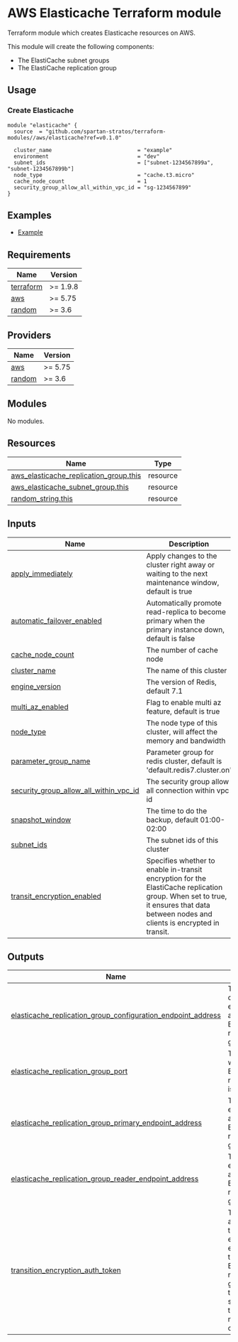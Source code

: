 # AWS Elasticache Terraform module
Terraform module which creates Elasticache resources on AWS.

This module will create the following components:
- The ElastiCache subnet groups
- The ElastiCache replication group 

## Usage
### Create Elasticache
```hcl
module "elasticache" {
  source  = "github.com/spartan-stratos/terraform-modules//aws/elasticache?ref=v0.1.0"

  cluster_name                           = "example"
  environment                            = "dev"
  subnet_ids                             = ["subnet-1234567899a", "subnet-1234567899b"]
  node_type                              = "cache.t3.micro"
  cache_node_count                       = 1
  security_group_allow_all_within_vpc_id = "sg-1234567899"
}
```

## Examples
- [Example](./examples/complete/)

<!-- BEGIN_TF_DOCS -->
## Requirements

| Name | Version |
|------|---------|
| <a name="requirement_terraform"></a> [terraform](#requirement\_terraform) | >= 1.9.8 |
| <a name="requirement_aws"></a> [aws](#requirement\_aws) | >= 5.75 |
| <a name="requirement_random"></a> [random](#requirement\_random) | >= 3.6 |

## Providers

| Name | Version |
|------|---------|
| <a name="provider_aws"></a> [aws](#provider\_aws) | >= 5.75 |
| <a name="provider_random"></a> [random](#provider\_random) | >= 3.6 |

## Modules

No modules.

## Resources

| Name | Type |
|------|------|
| [aws_elasticache_replication_group.this](https://registry.terraform.io/providers/hashicorp/aws/latest/docs/resources/elasticache_replication_group) | resource |
| [aws_elasticache_subnet_group.this](https://registry.terraform.io/providers/hashicorp/aws/latest/docs/resources/elasticache_subnet_group) | resource |
| [random_string.this](https://registry.terraform.io/providers/hashicorp/random/latest/docs/resources/string) | resource |

## Inputs

| Name | Description | Type | Default | Required |
|------|-------------|------|---------|:--------:|
| <a name="input_apply_immediately"></a> [apply\_immediately](#input\_apply\_immediately) | Apply changes to the cluster right away or waiting to the next maintenance window, default is true | `bool` | `true` | no |
| <a name="input_automatic_failover_enabled"></a> [automatic\_failover\_enabled](#input\_automatic\_failover\_enabled) | Automatically promote read-replica to become primary when the primary instance down, default is false | `bool` | `false` | no |
| <a name="input_cache_node_count"></a> [cache\_node\_count](#input\_cache\_node\_count) | The number of cache node | `number` | n/a | yes |
| <a name="input_cluster_name"></a> [cluster\_name](#input\_cluster\_name) | The name of this cluster | `string` | n/a | yes |
| <a name="input_engine_version"></a> [engine\_version](#input\_engine\_version) | The version of Redis, default 7.1 | `string` | `"7.1"` | no |
| <a name="input_multi_az_enabled"></a> [multi\_az\_enabled](#input\_multi\_az\_enabled) | Flag to enable multi az feature, default is true | `bool` | `false` | no |
| <a name="input_node_type"></a> [node\_type](#input\_node\_type) | The node type of this cluster, will affect the memory and bandwidth | `string` | n/a | yes |
| <a name="input_parameter_group_name"></a> [parameter\_group\_name](#input\_parameter\_group\_name) | Parameter group for redis cluster, default is 'default.redis7.cluster.on' | `string` | `"default.redis7.cluster.on"` | no |
| <a name="input_security_group_allow_all_within_vpc_id"></a> [security\_group\_allow\_all\_within\_vpc\_id](#input\_security\_group\_allow\_all\_within\_vpc\_id) | The security group allow all connection within vpc id | `string` | n/a | yes |
| <a name="input_snapshot_window"></a> [snapshot\_window](#input\_snapshot\_window) | The time to do the backup, default 01:00-02:00 | `string` | `"01:00-02:00"` | no |
| <a name="input_subnet_ids"></a> [subnet\_ids](#input\_subnet\_ids) | The subnet ids of this cluster | `list(string)` | n/a | yes |
| <a name="input_transit_encryption_enabled"></a> [transit\_encryption\_enabled](#input\_transit\_encryption\_enabled) | Specifies whether to enable in-transit encryption for the ElastiCache replication group. When set to true, it ensures that data between nodes and clients is encrypted in transit. | `bool` | `false` | no |

## Outputs

| Name | Description |
|------|-------------|
| <a name="output_elasticache_replication_group_configuration_endpoint_address"></a> [elasticache\_replication\_group\_configuration\_endpoint\_address](#output\_elasticache\_replication\_group\_configuration\_endpoint\_address) | The configuration endpoint address of the ElastiCache replication group. |
| <a name="output_elasticache_replication_group_port"></a> [elasticache\_replication\_group\_port](#output\_elasticache\_replication\_group\_port) | The port on which the ElastiCache replication group is accessible. |
| <a name="output_elasticache_replication_group_primary_endpoint_address"></a> [elasticache\_replication\_group\_primary\_endpoint\_address](#output\_elasticache\_replication\_group\_primary\_endpoint\_address) | The primary endpoint address of the ElastiCache replication group. |
| <a name="output_elasticache_replication_group_reader_endpoint_address"></a> [elasticache\_replication\_group\_reader\_endpoint\_address](#output\_elasticache\_replication\_group\_reader\_endpoint\_address) | The reader endpoint address of the ElastiCache replication group. |
| <a name="output_transition_encryption_auth_token"></a> [transition\_encryption\_auth\_token](#output\_transition\_encryption\_auth\_token) | The authentication token for enabling encryption in transit for the ElastiCache replication group. This token is used to secure client-to-node and node-to-node communications. |
<!-- END_TF_DOCS -->